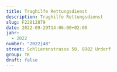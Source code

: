 ```yaml
---
title: Traghilfe Rettungsdienst
description: Traghilfe Rettungsdienst
slug: F22012879
date: 2022-09-29T14:06:00+02:00
jahr:
  - 2022
number: "2022|48"
street: Schlierenstrasse 50, 8902 Urdorf
group: TK
draft: false
---
```

